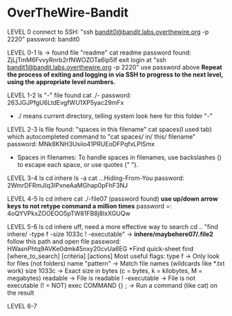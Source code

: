 # OverTheWire-Bandit


LEVEL 0 
connect to SSH: "ssh bandit0@bandit.labs.overthewire.org -p 2220"
password: bandit0 


LEVEL 0-1 
ls -> found file "readme" 
cat readme 
password found: ZjLjTmM6FvvyRnrb2rfNWOZOTa6ip5If
exit 
login at "ssh bandit1@bandit.labs.overthewire.org -p 2220"
use password above 
**Repeat the process of exiting and logging in via SSH to progress to the next level, using the appropriate level numbers.**


LEVEL 1-2 
ls 
"-" file found
cat ./- 
password: 263JGJPfgU6LtdEvgfWU1XP5yac29mFx
* ./ means current directory, telling system look here for this folder "-"


LEVEL 2-3 
ls 
file found: "spaces in this filename" 
cat spaces(I used tab) which autocompleted command to "cat spaces/ in/ this/ filename" 
password: MNk8KNH3Usiio41PRUEoDFPqfxLPlSmx
* Spaces in filenames: To handle spaces in filenames, use backslashes (\) to escape each space, or use quotes (" ").


LEVEL 3-4 
ls 
cd inhere
ls -a 
cat ...Hiding-From-You
password: 2WmrDFRmJIq3IPxneAaMGhap0pFhF3NJ


LEVEL 4-5
ls 
cd inhere
cat ./-file07 (password found) **use up/down arrow keys to not retype command a million times** 
password =: 4oQYVPkxZOOEOO5pTW81FB8j8lxXGUQw 


LEVEL 5-6
ls 
cd inhere
uff, need a more effective way to search 
cd .. 
"find inhere/ -type f -size 1033c ! -executable" -> **inhere/maybehere07/.file2**
follow this path and open file 
password: HWasnPhtq9AVKe0dmk45nxy20cvUa6EG
*Find quick-sheet 
  find [where_to_search] [criteria] [actions]
  Most useful flags:
          type f → Only look for files (not folders)
          name "pattern" → Match file names (wildcards like *.txt work)
          size 1033c → Exact size in bytes (c = bytes, k = kilobytes, M = megabytes)
          readable → File is readable
          ! -executable → File is not executable (! = NOT)
          exec COMMAND {} \; → Run a command (like cat) on the result


LEVEL 6-7 


